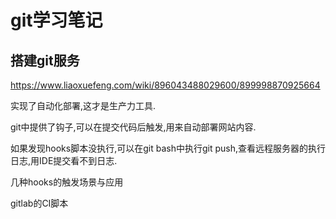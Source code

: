 # git学习笔记

## 搭建git服务

https://www.liaoxuefeng.com/wiki/896043488029600/899998870925664

实现了自动化部署,这才是生产力工具.

git中提供了钩子,可以在提交代码后触发,用来自动部署网站内容.

如果发现hooks脚本没执行,可以在git bash中执行git push,查看远程服务器的执行日志,用IDE提交看不到日志.

几种hooks的触发场景与应用

gitlab的CI脚本
